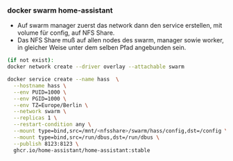 ### docker swarm home-assistant

- Auf swarm manager zuerst das network dann den service erstellen, mit volume für config, auf NFS Share.
- Das NFS Share muß auf allen nodes des swarm, manager sowie worker, in gleicher Weise unter dem selben Pfad angebunden sein. 
```bash
(if not exist):
docker network create --driver overlay --attachable swarm
```
```bash
docker service create --name hass  \
  --hostname hass \
  --env PUID=1000 \
  --env PGID=1000 \
  --env TZ=Europe/Berlin \
  --network swarm \
  --replicas 1 \
  --restart-condition any \
  --mount type=bind,src=/mnt/<nfsshare>/swarm/hass/config,dst=/config \
  --mount type=bind,src=/run/dbus,dst=/run/dbus \
  --publish 8123:8123 \
  ghcr.io/home-assistant/home-assistant:stable
```